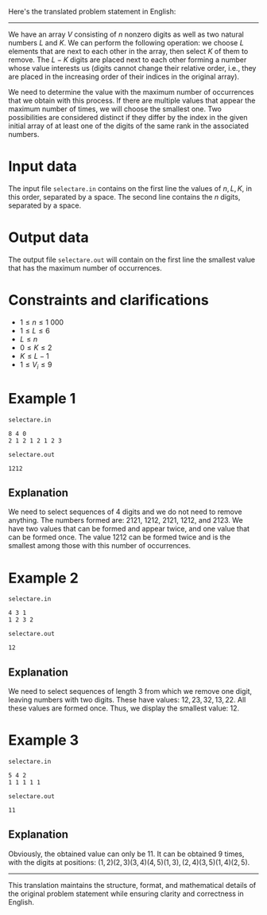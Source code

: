 Here's the translated problem statement in English:

---

We have an array $V$ consisting of $n$ nonzero digits as well as two natural numbers $L$ and $K$. We can perform the following operation: we choose $L$ elements that are next to each other in the array, then select $K$ of them to remove. The $L - K$ digits are placed next to each other forming a number whose value interests us (digits cannot change their relative order, i.e., they are placed in the increasing order of their indices in the original array).

We need to determine the value with the maximum number of occurrences that we obtain with this process. If there are multiple values that appear the maximum number of times, we will choose the smallest one. Two possibilities are considered distinct if they differ by the index in the given initial array of at least one of the digits of the same rank in the associated numbers.

# Input data

The input file `selectare.in` contains on the first line the values of $n, L, K$, in this order, separated by a space. The second line contains the $n$ digits, separated by a space.

# Output data

The output file `selectare.out` will contain on the first line the smallest value that has the maximum number of occurrences.

# Constraints and clarifications

* $1 \leq n \leq 1 \ 000$
* $1 \leq L \leq 6$
* $L \leq n$
* $0 \leq K \leq 2$
* $K \leq L - 1$
* $1 \leq V_i \leq 9$

# Example 1

`selectare.in`
```
8 4 0
2 1 2 1 2 1 2 3
```

`selectare.out`
```
1212
```

## Explanation

We need to select sequences of $4$ digits and we do not need to remove anything. The numbers formed are: $2121$, $1212$, $2121$, $1212$, and $2123$. We have two values that can be formed and appear twice, and one value that can be formed once. The value $1212$ can be formed twice and is the smallest among those with this number of occurrences.

# Example 2

`selectare.in`
```
4 3 1
1 2 3 2
```

`selectare.out`
```
12
```

## Explanation

We need to select sequences of length $3$ from which we remove one digit, leaving numbers with two digits. These have values: $12, 23, 32, 13, 22$. All these values are formed once. Thus, we display the smallest value: $12$.

# Example 3

`selectare.in`
```
5 4 2
1 1 1 1 1
```

`selectare.out`
```
11
```

## Explanation

Obviously, the obtained value can only be $11$. It can be obtained $9$ times, with the digits at positions: $(1,2)(2,3)(3,4)(4,5)(1,3), (2,4)(3,5)(1,4)(2,5)$.

---

This translation maintains the structure, format, and mathematical details of the original problem statement while ensuring clarity and correctness in English.